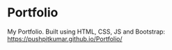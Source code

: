 # Portfolio
My Portfolio. Built using HTML, CSS, JS and Bootstrap: https://pushpitkumar.github.io/Portfolio/
